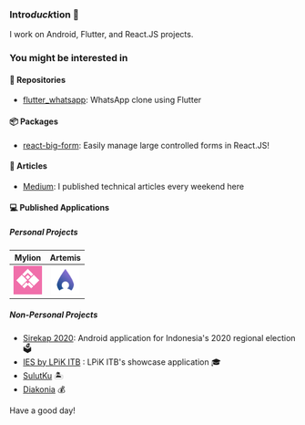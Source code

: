### Intro*duck*tion 🦆

I work on Android, Flutter, and React.JS projects.

### You might be interested in

#### 🤖 Repositories

- [flutter_whatsapp](https://github.com/hanmajid/flutter_whatsapp): WhatsApp clone using Flutter

#### 📦 Packages

- [react-big-form](https://github.com/hanmajid/react-big-form/packages/385531): Easily manage large controlled forms in React.JS!

#### 📰 Articles 

- [Medium](https://yggr.medium.com): I published technical articles every weekend here

#### 💻 Published Applications

##### Personal Projects

| Mylion | Artemis | 
| :----: | :-----: |
| <a href="https://play.google.com/store/apps/details?id=com.hanmajid.mylion"><img src="images/mylion-logo.webp" alt="Mylion logo" width="50" height="50" /></a> | <a href="https://play.google.com/store/apps/details?id=com.hanmajid.artemis"><img src="images/artemis-logo.png" alt="Artemis logo" width="50" height="50" /></a> |

##### Non-Personal Projects

- [Sirekap 2020](https://play.google.com/store/apps/details?id=id.go.kpu.sirekap): Android application for Indonesia's 2020 regional election 🗳
- [IES by LPiK ITB](https://play.google.com/store/apps/details?id=id.ac.itb.lpik) : LPiK ITB's showcase application 🎓
- [SulutKu](https://play.google.com/store/apps/details?id=com.komplit.sulutku) 🏝
- [Diakonia](https://play.google.com/store/apps/details?id=com.komplit.diakonia) 💰

Have a good day!
